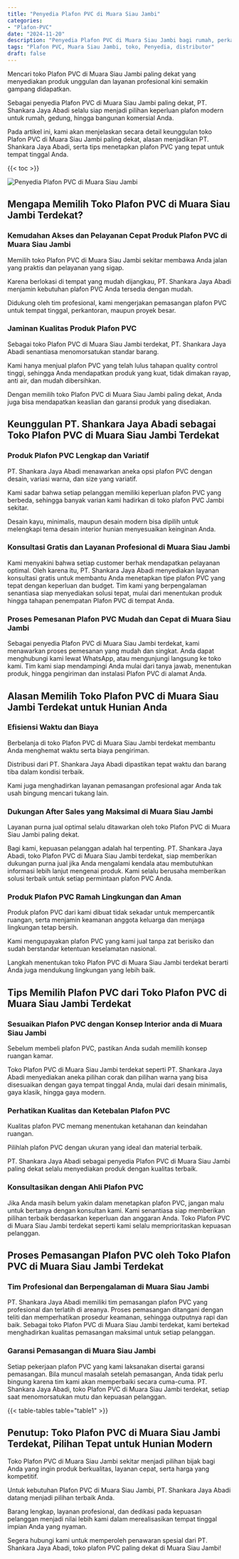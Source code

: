 ```yaml
---
title: "Penyedia Plafon PVC di Muara Siau Jambi"
categories: 
- "Plafon-PVC"
date: "2024-11-20"
description: "Penyedia Plafon PVC di Muara Siau Jambi bagi rumah, perkantoran, serta gerai. Plafon terbaik, beragam motif, pilihan warna elegan, dengan layanan instalasi oleh teknisi ahli serta garansi resmi!|Jasa penyediaan Plafon PVC di Muara Siau Jambi bagi keperluan tempat tinggal, kantor, atau ritel, dengan material terbaik dan penempatan oleh teknisi ahli dan jaminan resmi.|Pilihan Plafon PVC di Muara Siau Jambi yang terpercaya bagi hunian, kantor, dan toko, bersama material terbaik dan instalasi dikerjakan oleh tim ahli dan jaminan resmi.|Distribusi Plafon PVC di Muara Siau Jambi untuk rumah, office, serta gerai, beserta material terbaik dan pemasangan oleh teknisi berpengalaman, dilengkapi beserta garansi resmi.}"
tags: "Plafon PVC, Muara Siau Jambi, toko, Penyedia, distributor"
draft: false
---
```


Mencari toko Plafon PVC di Muara Siau Jambi paling dekat yang menyediakan produk unggulan dan layanan profesional kini semakin gampang didapatkan.

Sebagai penyedia Plafon PVC di Muara Siau Jambi paling dekat, PT. Shankara Jaya Abadi selalu siap menjadi pilihan keperluan plafon modern untuk rumah, gedung, hingga bangunan komersial Anda.

Pada artikel ini, kami akan menjelaskan secara detail keunggulan toko Plafon PVC di Muara Siau Jambi paling dekat, alasan menjadikan PT. Shankara Jaya Abadi, serta tips menetapkan plafon PVC yang tepat untuk tempat tinggal Anda.

{{< toc >}}

![Penyedia Plafon PVC di Muara Siau Jambi](/images/Plafon-PVC/Penyedia-Plafon-PVC-di-Muara-Siau-Jambi.png)


## Mengapa Memilih Toko Plafon PVC di Muara Siau Jambi Terdekat?

### Kemudahan Akses dan Pelayanan Cepat Produk Plafon PVC di Muara Siau Jambi

Memilih toko Plafon PVC di Muara Siau Jambi sekitar membawa Anda jalan yang praktis dan pelayanan yang sigap.

Karena berlokasi di tempat yang mudah dijangkau, PT. Shankara Jaya Abadi menjamin kebutuhan plafon PVC Anda tersedia dengan mudah.

Didukung oleh tim profesional, kami mengerjakan pemasangan plafon PVC untuk tempat tinggal, perkantoran, maupun proyek besar.

### Jaminan Kualitas Produk Plafon PVC

Sebagai toko Plafon PVC di Muara Siau Jambi terdekat, PT. Shankara Jaya Abadi senantiasa menomorsatukan standar barang.

Kami hanya menjual plafon PVC yang telah lulus tahapan quality control tinggi, sehingga Anda mendapatkan produk yang kuat, tidak dimakan rayap, anti air, dan mudah dibersihkan.

Dengan memilih toko Plafon PVC di Muara Siau Jambi paling dekat, Anda juga bisa mendapatkan keaslian dan garansi produk yang disediakan.

## Keunggulan PT. Shankara Jaya Abadi sebagai Toko Plafon PVC di Muara Siau Jambi Terdekat

### Produk Plafon PVC Lengkap dan Variatif

PT. Shankara Jaya Abadi menawarkan aneka opsi plafon PVC dengan desain, variasi warna, dan size yang variatif.

Kami sadar bahwa setiap pelanggan memiliki keperluan plafon PVC yang berbeda, sehingga banyak varian kami hadirkan di toko plafon PVC Jambi sekitar.

Desain kayu, minimalis, maupun desain modern bisa dipilih untuk melengkapi tema desain interior hunian menyesuaikan keinginan Anda.

### Konsultasi Gratis dan Layanan Profesional di Muara Siau Jambi

Kami menyakini bahwa setiap customer berhak mendapatkan pelayanan optimal. Oleh karena itu, PT. Shankara Jaya Abadi menyediakan layanan konsultasi gratis untuk membantu Anda menetapkan tipe plafon PVC yang tepat dengan keperluan dan budget. Tim kami yang berpengalaman senantiasa siap menyediakan solusi tepat, mulai dari menentukan produk hingga tahapan penempatan Plafon PVC di tempat Anda.

### Proses Pemesanan Plafon PVC Mudah dan Cepat di Muara Siau Jambi

Sebagai penyedia Plafon PVC di Muara Siau Jambi terdekat, kami menawarkan proses pemesanan yang mudah dan singkat. Anda dapat menghubungi kami lewat WhatsApp, atau mengunjungi langsung ke toko kami. Tim kami siap mendampingi Anda mulai dari tanya jawab, menentukan produk, hingga pengiriman dan instalasi Plafon PVC di alamat Anda.

## Alasan Memilih Toko Plafon PVC di Muara Siau Jambi Terdekat untuk Hunian Anda

### Efisiensi Waktu dan Biaya

Berbelanja di toko Plafon PVC di Muara Siau Jambi terdekat membantu Anda menghemat waktu serta biaya pengiriman.

Distribusi dari PT. Shankara Jaya Abadi dipastikan tepat waktu dan barang tiba dalam kondisi terbaik.

Kami juga menghadirkan layanan pemasangan profesional agar Anda tak usah bingung mencari tukang lain.

### Dukungan After Sales yang Maksimal di Muara Siau Jambi

Layanan purna jual optimal selalu ditawarkan oleh toko Plafon PVC di Muara Siau Jambi paling dekat.

Bagi kami, kepuasan pelanggan adalah hal terpenting. PT. Shankara Jaya Abadi, toko Plafon PVC di Muara Siau Jambi terdekat, siap memberikan dukungan purna jual jika Anda mengalami kendala atau membutuhkan informasi lebih lanjut mengenai produk. Kami selalu berusaha memberikan solusi terbaik untuk setiap permintaan plafon PVC Anda.

### Produk Plafon PVC Ramah Lingkungan dan Aman

Produk plafon PVC dari kami dibuat tidak sekadar untuk mempercantik ruangan, serta menjamin keamanan anggota keluarga dan menjaga lingkungan tetap bersih.

Kami mengupayakan plafon PVC yang kami jual tanpa zat berisiko dan sudah berstandar ketentuan keselamatan nasional.

Langkah menentukan toko Plafon PVC di Muara Siau Jambi terdekat berarti Anda juga mendukung lingkungan yang lebih baik.

## Tips Memilih Plafon PVC dari Toko Plafon PVC di Muara Siau Jambi Terdekat

### Sesuaikan Plafon PVC dengan Konsep Interior anda di Muara Siau Jambi

Sebelum membeli plafon PVC, pastikan Anda sudah memilih konsep ruangan kamar.

Toko Plafon PVC di Muara Siau Jambi terdekat seperti PT. Shankara Jaya Abadi menyediakan aneka pilihan corak dan pilihan warna yang bisa disesuaikan dengan gaya tempat tinggal Anda, mulai dari desain minimalis, gaya klasik, hingga gaya modern.

### Perhatikan Kualitas dan Ketebalan Plafon PVC

Kualitas plafon PVC memang menentukan ketahanan dan keindahan ruangan.

Pilihlah plafon PVC dengan ukuran yang ideal dan material terbaik.

PT. Shankara Jaya Abadi sebagai penyedia Plafon PVC di Muara Siau Jambi paling dekat selalu menyediakan produk dengan kualitas terbaik.

### Konsultasikan dengan Ahli Plafon PVC

Jika Anda masih belum yakin dalam menetapkan plafon PVC, jangan malu untuk bertanya dengan konsultan kami. Kami senantiasa siap memberikan pilihan terbaik berdasarkan keperluan dan anggaran Anda. Toko Plafon PVC di Muara Siau Jambi terdekat seperti kami selalu memprioritaskan kepuasan pelanggan.

## Proses Pemasangan Plafon PVC oleh Toko Plafon PVC di Muara Siau Jambi Terdekat

### Tim Profesional dan Berpengalaman di Muara Siau Jambi

PT. Shankara Jaya Abadi memiliki tim pemasangan plafon PVC yang profesional dan terlatih di areanya. Proses pemasangan ditangani dengan teliti dan memperhatikan prosedur keamanan, sehingga outputnya rapi dan baik. Sebagai toko Plafon PVC di Muara Siau Jambi terdekat, kami bertekad menghadirkan kualitas pemasangan maksimal untuk setiap pelanggan.

### Garansi Pemasangan di Muara Siau Jambi

Setiap pekerjaan plafon PVC yang kami laksanakan disertai garansi pemasangan. Bila muncul masalah setelah pemasangan, Anda tidak perlu bingung karena tim kami akan memperbaiki secara cuma-cuma. PT. Shankara Jaya Abadi, toko Plafon PVC di Muara Siau Jambi terdekat, setiap saat menomorsatukan mutu dan kepuasan pelanggan.

{{< table-tables table="table1" >}}

## Penutup: Toko Plafon PVC di Muara Siau Jambi Terdekat, Pilihan Tepat untuk Hunian Modern

Toko Plafon PVC di Muara Siau Jambi sekitar menjadi pilihan bijak bagi Anda yang ingin produk berkualitas, layanan cepat, serta harga yang kompetitif.

Untuk kebutuhan Plafon PVC di Muara Siau Jambi, PT. Shankara Jaya Abadi datang menjadi pilihan terbaik Anda.

Barang lengkap, layanan profesional, dan dedikasi pada kepuasan pelanggan menjadi nilai lebih kami dalam merealisasikan tempat tinggal impian Anda yang nyaman.

Segera hubungi kami untuk memperoleh penawaran spesial dari PT. Shankara Jaya Abadi, toko plafon PVC paling dekat di Muara Siau Jambi!